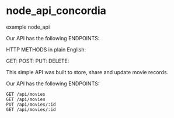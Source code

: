 # node_api_concordia
example node_api

Our API has the following ENDPOINTS:

HTTP METHODS in plain English:

GET: 
POST:
PUT:
DELETE: 

This simple API was built to store, share and update movie records.

Our API has the following ENDPOINTS:

```
GET /api/movies
GET /api/movies
PUT /api/movies/:id
GET /api/movies/:id
```

